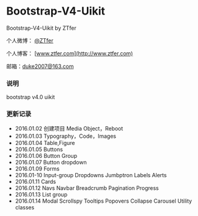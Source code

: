 # Bootstrap-V4-Uikit

Bootstrap-V4-Uikit by ZTfer

个人微博： [@ZTfer](http://weibo.com/wudu2012)

个人博客： [www.ztfer.com](http://www.ztfer.com)

邮箱：duke2007@163.com

### 说明

bootstrap v4.0 uikit

### 更新记录

- 2016.01.02 创建项目 Media Object，Reboot
- 2016.01.03 Typography，Code，Images
- 2016.01.04 Table,Figure
- 2016.01.05 Buttons
- 2016.01.06 Button Group
- 2016.01.07 Button dropdown
- 2016.01.09 Forms
- 2016.01-10 Input-group Dropdowns Jumbptron Labels Alerts
- 2016.01.11 Cards
- 2016.01.12 Navs Navbar Breadcrumb Pagination Progress
- 2016.01.13 List group
- 2016.01.14 Modal Scrollspy Tooltips Popovers Collapse Carousel Utility classes